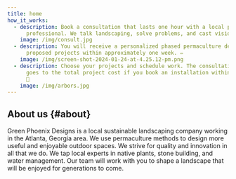 ```yaml
---
title: home
how_it_works:
  - description: Book a consultation that lasts one hour with a local permaculture
      professional. We talk landscaping, solve problems, and cast visions. ☕
    image: /img/consult.jpg
  - description: You will receive a personalized phased permaculture design for the
      proposed projects within approximately one week. ✏️
    image: /img/screen-shot-2024-01-24-at-4.25.12-pm.png
  - description: Choose your projects and schedule work. The consultation fee ($125)
      goes to the total project cost if you book an installation within 30 days.
      🥂
    image: /img/arbors.jpg
---
```

## About us {#about}

Green Phoenix Designs is a local sustainable landscaping company working in the
Atlanta, Georgia area. We use permaculture methods to design more useful and
enjoyable outdoor spaces. We strive for quality and innovation in all that we
do. We tap local experts in native plants, stone building, and water management.
Our team will work with you to shape a landscape that will be enjoyed for
generations to come.
